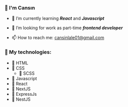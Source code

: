 ### 👋 I'm Cansın

<!-- - 🔭 I’m currently working on -->
- 🌱 I’m currently learning ***React*** and ***Javascript***
<!-- - 👯 I’m looking to collaborate on ... -->
- 🤔 I’m looking for work as part-time ***frontend developer***
<!-- - 💬 Ask me about -->
- 📫 How to reach me: cansinlale01@gmail.com

### 👾 My technologies: 
- 🌵 HTML
- 🌿 CSS
    - 🍁 SCSS
- 🪷 Javascript
- 🌸 React
- 👾 NextJS
- 👾 ExpressJs
- 👾 NestJS
